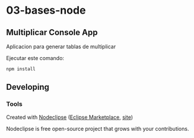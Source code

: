

# 03-bases-node



## Multiplicar Console App

Aplicacion para generar tablas de multiplicar

Ejecutar este comando:

```
npm install
```


## Developing



### Tools

Created with [Nodeclipse](https://github.com/Nodeclipse/nodeclipse-1)
 ([Eclipse Marketplace](http://marketplace.eclipse.org/content/nodeclipse), [site](http://www.nodeclipse.org))   

Nodeclipse is free open-source project that grows with your contributions.
